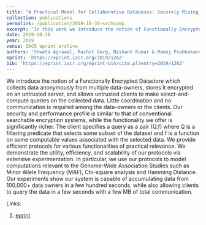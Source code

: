 ```yaml
---
title: "A Practical Model for Collaborative Databases: Securely Mixing, Searching and Computing"
collection: publications
permalink: /publication/2019-10-30-srchcomp
excerpt: 'In this work we introduce the notion of Functionally Encrypted Datastores, which allows multiple data owners to pool in data anonymously at two non-colluding servers and later allows malicious clients to perform search-and-compute queries on the collected data.'
date: 2019-10-30
year: 2019
venue: IACR eprint archive
authors: 'Shweta Agrawal, Rachit Garg, Nishant Kumar & Manoj Prabhakaran'
eprint: 'https://eprint.iacr.org/2019/1262'
bib: 'https://eprint.iacr.org/eprint-bin/cite.pl?entry=2019/1262'
---
```

We introduce the notion of a Functionally Encrypted Datastore which collects data anonymously from multiple data-owners, stores it encrypted on an untrusted server, and allows untrusted clients to make select-and-compute queries on the collected data. Little coordination and no communication is required among the data-owners or the clients. Our security and performance profile is similar to that of conventional searchable encryption systems, while the functionality we offer is significantly richer. The client specifies a query as a pair (Q,f) where Q is a filtering predicate that selects some subset of the dataset and f is a function on some computable values associated with the selected data. We provide efficient protocols for various functionalities of practical relevance. We demonstrate the utility, efficiency, and scalability of our protocols via extensive experimentation. In particular, we use our protocols to model computations relevant to the Genome-Wide Association Studies such as Minor Allele Frequency (MAF), Chi-square analysis and Hamming Distance. Our experiments show our system is capable of accumulating data from 100,000+ data owners in a few hundred seconds, while also allowing clients to query the data in a few seconds with a few MB of total communication.

<!-- The paper is currently in submission to IEEE Symposium on Security and Privacy (S&P), 2020. -->

Links:
1. [eprint](https://eprint.iacr.org/2019/1262)